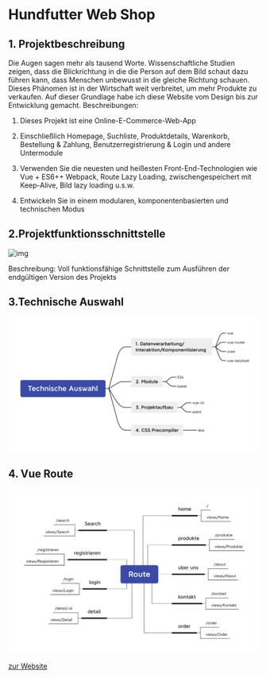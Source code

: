 # Hundfutter Web Shop

## 1. Projektbeschreibung
Die Augen sagen mehr als tausend Worte. Wissenschaftliche Studien zeigen, dass die Blickrichtung in die die Person auf dem Bild schaut dazu führen kann, dass Menschen unbewusst in die gleiche Richtung schauen. Dieses Phänomen ist in der Wirtschaft weit verbreitet, um mehr Produkte zu verkaufen. Auf dieser Grundlage habe ich diese Website vom Design bis zur Entwicklung gemacht. Beschreibungen:

1. Dieses Projekt ist eine Online-E-Commerce-Web-App 

2. Einschließlich Homepage, Suchliste, Produktdetails, Warenkorb, Bestellung & Zahlung, Benutzerregistrierung & Login und andere Untermodule

3. Verwenden Sie die neuesten und heißesten Front-End-Technologien wie Vue  + ES6++ Webpack, Route Lazy Loading, zwischengespeichert mit Keep-Alive, Bild lazy loading u.s.w.

4. Entwickeln Sie in einem modularen, komponentenbasierten und technischen Modus

## 2.Projektfunktionsschnittstelle

  ![img](./images/Hundfutter.gif)

Beschreibung: Voll funktionsfähige Schnittstelle zum Ausführen der endgültigen Version des Projekts

## 3.Technische Auswahl

![image-tech](./images/hund-tech.png)

## 4. Vue Route
![image-route](./images/hund-route.png)

[zur Website](https://hundfutter.netlify.app/#/home)

